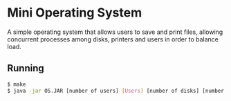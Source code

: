 Mini Operating System
====================

A simple operating system that allows users to save and print files, allowing concurrent processes among disks, printers and users in order to balance load.

Running
-------
```sh
$ make
$ java -jar OS.JAR [number of users] [Users] [number of disks] [number of printers]
```
